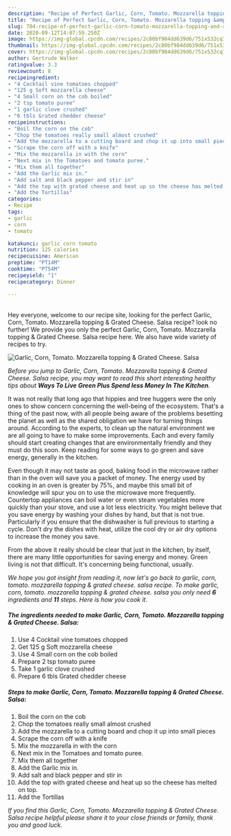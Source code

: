 ```yaml
---
description: "Recipe of Perfect Garlic, Corn, Tomato. Mozzarella topping &amp;amp; Grated Cheese. Salsa"
title: "Recipe of Perfect Garlic, Corn, Tomato. Mozzarella topping &amp;amp; Grated Cheese. Salsa"
slug: 784-recipe-of-perfect-garlic-corn-tomato-mozzarella-topping-and-amp-grated-cheese-salsa
date: 2020-09-12T14:07:59.250Z
image: https://img-global.cpcdn.com/recipes/2c80bf984dd639d6/751x532cq70/garlic-corn-tomato-mozzarella-topping-grated-cheese-salsa-recipe-main-photo.jpg
thumbnail: https://img-global.cpcdn.com/recipes/2c80bf984dd639d6/751x532cq70/garlic-corn-tomato-mozzarella-topping-grated-cheese-salsa-recipe-main-photo.jpg
cover: https://img-global.cpcdn.com/recipes/2c80bf984dd639d6/751x532cq70/garlic-corn-tomato-mozzarella-topping-grated-cheese-salsa-recipe-main-photo.jpg
author: Gertrude Walker
ratingvalue: 3.3
reviewcount: 8
recipeingredient:
- "4 Cocktail vine tomatoes chopped"
- "125 g Soft mozzarella cheese"
- "4 Small corn on the cob boiled"
- "2 tsp tomato puree"
- "1 garlic clove crushed"
- "6 tbls Grated chedder cheese"
recipeinstructions:
- "Boil the corn on the cob"
- "Chop the tomatoes really small almost crushed"
- "Add the mozzarella to a cutting board and chop it up into small pieces"
- "Scrape the corn off with a knife"
- "Mix the mozzarella in with the corn"
- "Next mix in the Tomatoes and tomato puree."
- "Mix them all together"
- "Add the Garlic mix in."
- "Add salt and black pepper and stir in"
- "Add the top with grated cheese and heat up so the cheese has melted on top."
- "Add the Tortillas"
categories:
- Recipe
tags:
- garlic
- corn
- tomato

katakunci: garlic corn tomato 
nutrition: 125 calories
recipecuisine: American
preptime: "PT14M"
cooktime: "PT54M"
recipeyield: "1"
recipecategory: Dinner

---
```

<br>
Hey everyone, welcome to our recipe site, looking for the perfect Garlic, Corn, Tomato. Mozzarella topping &amp; Grated Cheese. Salsa recipe? look no further! We provide you only the perfect Garlic, Corn, Tomato. Mozzarella topping &amp; Grated Cheese. Salsa recipe here. We also have wide variety of recipes to try.
<br>


![Garlic, Corn, Tomato. Mozzarella topping &amp; Grated Cheese. Salsa](https://img-global.cpcdn.com/recipes/2c80bf984dd639d6/751x532cq70/garlic-corn-tomato-mozzarella-topping-grated-cheese-salsa-recipe-main-photo.jpg)

<i>Before you jump to Garlic, Corn, Tomato. Mozzarella topping &amp; Grated Cheese. Salsa recipe, you may want to read this short interesting healthy tips about 
<strong>Ways To Live Green Plus Spend less Money In The Kitchen</strong>.</i>
</br>

It was not really that long ago that hippies and tree huggers were the only ones to show concern concerning the well-being of the ecosystem. That's a thing of the past now, with all people being aware of the problems besetting the planet as well as the shared obligation we have for turning things around. According to the experts, to clean up the natural environment we are all going to have to make some improvements. Each and every family should start creating changes that are environmentally friendly and they must do this soon. Keep reading for some ways to go green and save energy, generally in the kitchen.

Even though it may not taste as good, baking food in the microwave rather than in the oven will save you a packet of money. The energy used by cooking in an oven is greater by 75%, and maybe this small bit of knowledge will spur you on to use the microwave more frequently. Countertop appliances can boil water or even steam vegetables more quickly than your stove, and use a lot less electricity. You might believe that you save energy by washing your dishes by hand, but that is not true. Particularly if you ensure that the dishwasher is full previous to starting a cycle. Don't dry the dishes with heat, utilize the cool dry or air dry options to increase the money you save.

From the above it really should be clear that just in the kitchen, by itself, there are many little opportunities for saving energy and money. Green living is not that difficult. It's concerning being functional, usually.


<i>We hope you got insight from reading it, now let's go back to garlic, corn, tomato. mozzarella topping &amp; grated cheese. salsa recipe. To make garlic, corn, tomato. mozzarella topping &amp; grated cheese. salsa you only need <strong>6</strong> ingredients and <strong>11</strong> steps. Here is how you cook it.
</i>

##### The ingredients needed to make Garlic, Corn, Tomato. Mozzarella topping &amp; Grated Cheese. Salsa:

1. Use 4 Cocktail vine tomatoes chopped
1. Get 125 g Soft mozzarella cheese
1. Use 4 Small corn on the cob boiled
1. Prepare 2 tsp tomato puree
1. Take 1 garlic clove crushed
1. Prepare 6 tbls Grated chedder cheese


##### Steps to make Garlic, Corn, Tomato. Mozzarella topping &amp; Grated Cheese. Salsa:

1. Boil the corn on the cob
1. Chop the tomatoes really small almost crushed
1. Add the mozzarella to a cutting board and chop it up into small pieces
1. Scrape the corn off with a knife
1. Mix the mozzarella in with the corn
1. Next mix in the Tomatoes and tomato puree.
1. Mix them all together
1. Add the Garlic mix in.
1. Add salt and black pepper and stir in
1. Add the top with grated cheese and heat up so the cheese has melted on top.
1. Add the Tortillas


<i>If you find this Garlic, Corn, Tomato. Mozzarella topping &amp; Grated Cheese. Salsa recipe helpful please share it to your close friends or family, thank you and good luck.</i>
